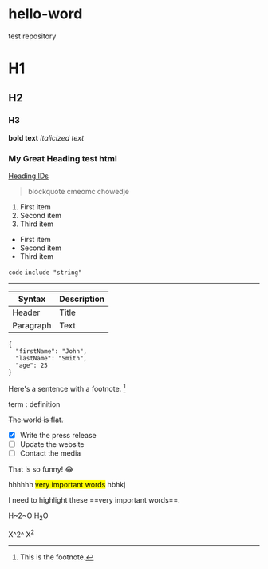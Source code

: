 # hello-word
test repository
# H1
## H2
### H3
**bold text**
*italicized text*




<h3 id="custom-id">My Great Heading test html</h3>

<a href="#custom-id">Heading IDs</a> <!-- (lead to up title)-->

> blockquote
> cmeomc
> chowedje
1. First item
2. Second item
3. Third item

- First item
- Second item
- Third item

`code`
`include "string"`

---

| Syntax | Description |
| ----------- | ----------- |
| Header | Title |
| Paragraph | Text |

```
{
  "firstName": "John",
  "lastName": "Smith",
  "age": 25
}
```

Here's a sentence with a footnote. [^1]

[^1]: This is the footnote.



term
: definition

~~The world is flat.~~

- [x] Write the press release
- [ ] Update the website
- [ ] Contact the media

That is so funny! :joy:

hhhhhh <mark>very important words</mark> hbhkj

I need to highlight these ==very important words==.

H~2~O
H<sub>2</sub>O

X^2^
X<sup>2</sup>
